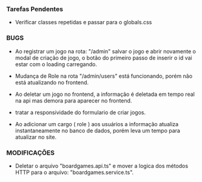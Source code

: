 ### Tarefas Pendentes

- Verificar classes repetidas e passar para o globals.css

### BUGS

- Ao registrar um jogo na rota: "/admin" salvar o jogo e abrir novamente o modal de criação de jogo, o botão do primeiro passo de inserir o id vai estar com o loading carregando.

- Mudança de Role na rota "/admin/users" está funcionando, porém não está atualizando no frontend.

- Ao deletar um jogo no frontend, a informação é deletada em tempo real na api mas demora para aparecer no frontend.

- tratar a responsividade do formulario de criar jogos.

- Ao adicionar um cargo ( role ) aos usuários a informação atualiza instantaneamente no banco de dados, porém leva um tempo para atualizar no site.

### MODIFICAÇÕES

- Deletar o arquivo "boardgames.api.ts" e mover a logica dos métodos HTTP para o arquivo: "boardgames.service.ts".
